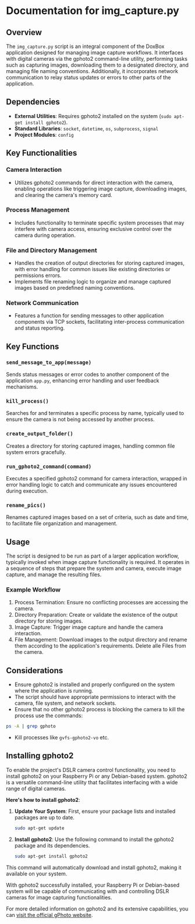 # Documentation for img_capture.py

## Overview

The `img_capture.py` script is an integral component of the DoxBox application designed for managing image capture workflows. It interfaces with digital cameras via the gphoto2 command-line utility, performing tasks such as capturing images, downloading them to a designated directory, and managing file naming conventions. Additionally, it incorporates network communication to relay status updates or errors to other parts of the application.

## Dependencies

- **External Utilities**: Requires gphoto2 installed on the system (`sudo apt-get install gphoto2`).
- **Standard Libraries**: `socket`, `datetime`, `os`, `subprocess`, `signal`
- **Project Modules**: `config`

## Key Functionalities

### Camera Interaction

- Utilizes gphoto2 commands for direct interaction with the camera, enabling operations like triggering image capture, downloading images, and clearing the camera's memory card.

### Process Management

- Includes functionality to terminate specific system processes that may interfere with camera access, ensuring exclusive control over the camera during operation.

### File and Directory Management

- Handles the creation of output directories for storing captured images, with error handling for common issues like existing directories or permissions errors.
- Implements file renaming logic to organize and manage captured images based on predefined naming conventions.

### Network Communication

- Features a function for sending messages to other application components via TCP sockets, facilitating inter-process communication and status reporting.

## Key Functions

### `send_message_to_app(message)`

Sends status messages or error codes to another component of the application `app.py`, enhancing error handling and user feedback mechanisms.

### `kill_process()`

Searches for and terminates a specific process by name, typically used to ensure the camera is not being accessed by another process.

### `create_output_folder()`

Creates a directory for storing captured images, handling common file system errors gracefully.

### `run_gphoto2_command(command)`

Executes a specified gphoto2 command for camera interaction, wrapped in error handling logic to catch and communicate any issues encountered during execution.

### `rename_pics()`

Renames captured images based on a set of criteria, such as date and time, to facilitate file organization and management.

## Usage

The script is designed to be run as part of a larger application workflow, typically invoked when image capture functionality is required. It operates in a sequence of steps that prepare the system and camera, execute image capture, and manage the resulting files.

### Example Workflow

1. Process Termination: Ensure no conflicting processes are accessing the camera.
2. Directory Preparation: Create or validate the existence of the output directory for storing images.
3. Image Capture: Trigger image capture and handle the camera interaction.
4. File Management: Download images to the output directory and rename them according to the application's requirements. Delete alle Files from the camera.

## Considerations

- Ensure gphoto2 is installed and properly configured on the system where the application is running.
- The script should have appropriate permissions to interact with the camera, file system, and network sockets.
- Ensure that no other gphoto2 process is blocking the camera to kill the process use the commands:
```bash
ps -A | grep gphoto
```
- Kill processes like `gvfs-gphoto2-vo` etc.


## Installing gphoto2

To enable the project's DSLR camera control functionality, you need to install gphoto2 on your Raspberry Pi or any Debian-based system. gphoto2 is a versatile command-line utility that facilitates interfacing with a wide range of digital cameras. 

**Here's how to install gphoto2**:

1. **Update Your System**: First, ensure your package lists and installed packages are up to date.

   ```sh
   sudo apt-get update

1. **Install gphoto2**: Use the following command to install the gphoto2 package and its dependencies.
    ```sh
    sudo apt-get install gphoto2

This command will automatically download and install gphoto2, making it available on your system.

With gphoto2 successfully installed, your Raspberry Pi or Debian-based system will be capable of communicating with and controlling DSLR cameras for image capturing functionalities.

For more detailed information on gphoto2 and its extensive capabilities, you can [visit the official gPhoto website](http://www.gphoto.org/doc/remote/).
